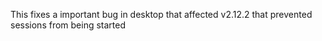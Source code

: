 This fixes a important bug in desktop that affected v2.12.2 that prevented
sessions from being started
